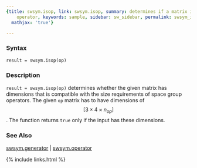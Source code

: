 ```yaml
---
{title: swsym.isop, link: swsym.isop, summary: determines if a matrix is symmetry
    operator, keywords: sample, sidebar: sw_sidebar, permalink: swsym_isop, folder: swsym,
  mathjax: 'true'}

---
```

  
### Syntax
  
`result = swsym.isop(op)`
  
### Description
  
`result = swsym.isop(op)` determines whether the given matrix has
dimensions that is compatible with the size requirements of space group
operators. The given `op` matrix has to have dimensions of $$[3\times
4\times n_{op}]$$. The function returns `true` only if the input has these
dimensions.
 
### See Also
  
[swsym.generator](swsym_generator) \| [swsym.operator](swsym_operator)
 

{% include links.html %}
